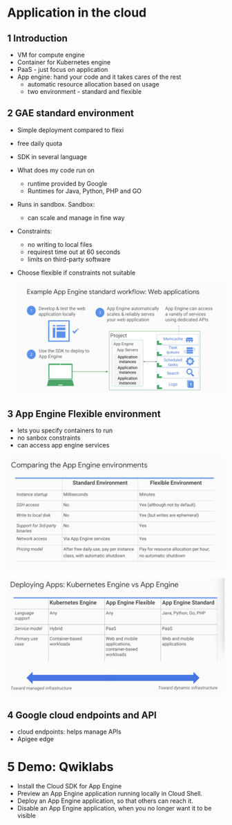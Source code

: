 # Application in the cloud

## 1 Introduction

- VM for compute engine
- Container for Kubernetes engine
- PaaS - just focus on application
- App engine: hand your code and it takes cares of the rest
  - automatic resource allocation based on usage
  - two environment - standard and flexible

## 2 GAE standard environment

- Simple deployment compared to flexi

- free daily quota

- SDK in several language

- What does my code run on

  - runtime provided by Google
  - Runtimes for Java, Python, PHP and GO

- Runs in sandbox. Sandbox:

  - can scale and manage in fine way

- Constraints:

  - no writing to local files
  - requirest time out at 60 seconds
  - limits on third-party software

- Choose flexible if constraints not suitable

  ![image-20200521221320985](6_applications_in_the_cloud/image-20200521221320985.png)



## 3 App Engine Flexible environment

- lets you specify containers to run
- no sanbox constraints
- can access app engine services

![image-20200521221530016](6_applications_in_the_cloud/image-20200521221530016.png)

![image-20200521221613714](6_applications_in_the_cloud/image-20200521221613714.png)

## 4 Google cloud endpoints and API

- cloud endpoints: helps manage APIs
- Apigee edge

# 5 Demo: Qwiklabs

- Install the Cloud SDK for App Engine
- Preview an App Engine application running locally in Cloud Shell.
- Deploy an App Engine application, so that others can reach it.
- Disable an App Engine application, when you no longer want it to be visible

